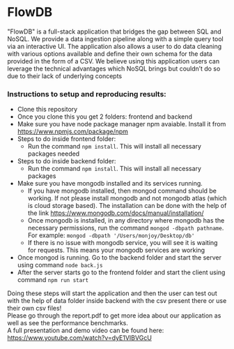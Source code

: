 # FlowDB
"FlowDB" is a full-stack application that bridges the gap between SQL and NoSQL. We provide a data ingestion pipeline along with a simple query
tool via an interactive UI. The application also allows a user to do data cleaning with various options available and define their own schema for the data provided in the form of a CSV.
We believe using this application users can leverage the technical advantages which NoSQL brings but couldn’t do so due to their lack of underlying concepts
### Instructions to setup and reproducing results: 
- Clone this repository 
- Once you clone this you get 2 folders: frontend and backend
- Make sure you have node package manager npm avaiable. Install it from https://www.npmjs.com/package/npm
- Steps to do inside frontend folder:
   - Run the command `npm install`. This will install all necessary packages needed 
- Steps to do inside backend folder: 
  - Run the command `npm install`. This will install all necessary packages 
- Make sure you have mongodb installed and its services running. 
    - If you have mongodb installed, then mongod command should be working. If not please install mongodb and not mongodb atlas (which is cloud storage based). The installation can be done with the help of the link https://www.mongodb.com/docs/manual/installation/
    - Once mongodb is installed, in any directory where mongodb has the necessary permissions, run the command `mongod -dbpath pathname`. For example: `mongod -dbpath '/Users/monjoy/Desktop/db'`
    - If there is no issue with mongodb service, you will see it is waiting for requests. This means your mongodb services are working 
- Once mongod is running. Go to the backend folder and start the server using command `node back.js` 
- After the server starts go to the frontend folder and start the client using command `npm run start` 

Doing these steps will start the application and then the user can test out with the help of data folder inside backend with the csv present there or use their own csv files! 
<br/>
Please go through the report.pdf to get more idea about our application as well as see the performance benchmarks.<br/> 
A full presentation and demo video can be found here: https://www.youtube.com/watch?v=dyE1VIBVGcU
